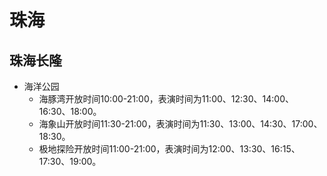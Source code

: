 # 珠海

## 珠海长隆

- 海洋公园
    - 海豚湾开放时间10:00-21:00，表演时间为11:00、12:30、14:00、16:30、18:00。
    - 海象山开放时间11:30-21:00，表演时间为11:30、13:00、14:30、17:00、18:30。
    - 极地探险开放时间11:00-21:00，表演时间为12:00、13:30、16:15、17:30、19:00。